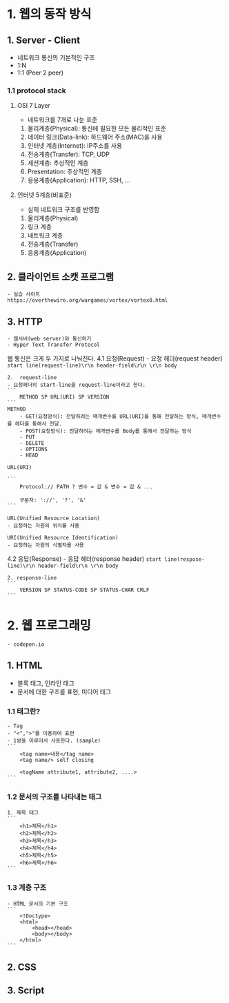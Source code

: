 # 1. 웹의 동작 방식

## 1. Server - Client
- 네트워크 통신의 기본적인 구조
- 1:N
- 1:1 (Peer 2 peer)

### 1.1 protocol stack

1. OSI 7 Layer
    - 네트워크를 7개로 나눈 표준
    1. 물리계층(Physical): 통신에 필요한 모든 물리적인 표준
    2. 데이터 링크(Data-link): 하드웨어 주소(MAC)을 사용
    3. 인터넷 계층(Internet): IP주소를 사용
    4. 전송계층(Transfer): TCP, UDP
    5. 세션계층: 추상적인 계층
    6. Presentation: 추상적인 계층
    7. 응용계층(Application): HTTP, SSH, ...

2. 인터넷 5계층(비표준)
    - 실제 네트워크 구조를 반영함
    1. 물리계층(Physical)
    2. 링크 계층
    3. 네트워크 계층
    4. 전송계층(Transfer)
    5. 응용계층(Application)

## 2. 클라이언트 소캣 프로그램
    - 실습 사이트
    https://overthewire.org/wargames/vortex/vortex0.html

## 3. HTTP
    - 웹서버(web server)와 통신하기
    - Hyper Text Transfer Protocol
  웹 통신은 크게 두 가지로 나눠진다.
  4.1 요청(Request)
    - 요청 헤더(request header)
    ```
     start line(request-line)\r\n
      header-field\r\n
      \r\n
      body
    ```

    2.  request-line
    - 요청헤더의 start-line을 request-line이라고 한다.
    ```
        METHOD SP URL(URI) SP VERSION
    ```
    METHOD
        - GET(요청방식): 전달하려는 매개변수를 URL(URI)를 통해 전달하는 방식, 매개변수를 헤더를 통해서 전달.
        - POST(요청방식): 전달하려는 매개변수를 Body를 통해서 전달하는 방식
        - PUT
        - DELETE
        - OPTIONS
        - HEAD
    
    URL(URI)

    ```
        Protocol:// PATH ? 변수 = 값 & 변수 = 값 & ...

        구분자: '://', '?', '&'
    ```

    URL(Unified Resource Location)
    - 요청하는 자원의 위치를 사용

    URI(Unified Resource Identification)
    - 요청하는 자원의 식별자를 사용

  4.2 응답(Response)
    - 응답 헤더(response header)
    ```
     start line(respose-line)\r\n
      header-field\r\n
      \r\n
      body
    ```

    2. response-line
    ```
        VERSION SP STATUS-CODE SP STATUS-CHAR CRLF
    ```

# 2. 웹 프로그래밍

    - codepen.io
## 1. HTML

 - 블록 태그, 인라인 태그
 - 문서에 대한 구조를 표현, 미디어 태그
### 1.1 태그란?
    - Tag
    - "<",">"를 이용하여 표현
    - 1쌍을 이루어서 사용한다. (sample)
    ```
        <tag name>내용</tag name>
        <tag name/> self closing

        <tagName attribute1, attribute2, ....>
    ```
### 1.2 문서의 구조를 나타내는 태그
    1. 제목 태그
    ```
        <h1>제목</h1>
        <h2>제목</h2>
        <h3>제목</h3>
        <h4>제목</h4>
        <h5>제목</h5>
        <h6>제목</h6>
    ```
### 1.3 계층 구조
    - HTML 문서의 기본 구조
    ```
        <!Doctype>
        <html>
            <head></head>
            <body></body>
        </html>
    ```
    
## 2. CSS

## 3. Script